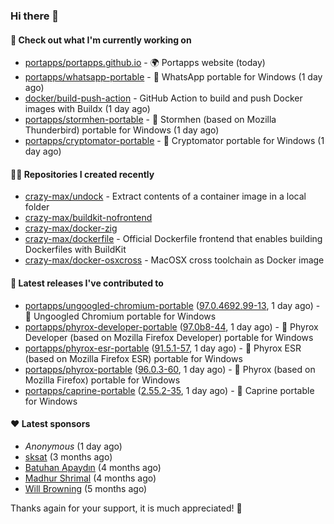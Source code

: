 ### Hi there 👋

#### 👷 Check out what I'm currently working on

- [portapps/portapps.github.io](https://github.com/portapps/portapps.github.io) - 🌍 Portapps website (today)
- [portapps/whatsapp-portable](https://github.com/portapps/whatsapp-portable) - 🚀 WhatsApp portable for Windows (1 day ago)
- [docker/build-push-action](https://github.com/docker/build-push-action) - GitHub Action to build and push Docker images with Buildx (1 day ago)
- [portapps/stormhen-portable](https://github.com/portapps/stormhen-portable) - 🚀 Stormhen (based on Mozilla Thunderbird) portable for Windows (1 day ago)
- [portapps/cryptomator-portable](https://github.com/portapps/cryptomator-portable) - 🚀 Cryptomator portable for Windows (1 day ago)

#### 👨‍💻 Repositories I created recently

- [crazy-max/undock](https://github.com/crazy-max/undock) - Extract contents of a container image in a local folder
- [crazy-max/buildkit-nofrontend](https://github.com/crazy-max/buildkit-nofrontend)
- [crazy-max/docker-zig](https://github.com/crazy-max/docker-zig)
- [crazy-max/dockerfile](https://github.com/crazy-max/dockerfile) - Official Dockerfile frontend that enables building Dockerfiles with BuildKit
- [crazy-max/docker-osxcross](https://github.com/crazy-max/docker-osxcross) - MacOSX cross toolchain as Docker image

#### 🚀 Latest releases I've contributed to

- [portapps/ungoogled-chromium-portable](https://github.com/portapps/ungoogled-chromium-portable) ([97.0.4692.99-13](https://github.com/portapps/ungoogled-chromium-portable/releases/tag/97.0.4692.99-13), 1 day ago) - 🚀 Ungoogled Chromium portable for Windows
- [portapps/phyrox-developer-portable](https://github.com/portapps/phyrox-developer-portable) ([97.0b8-44](https://github.com/portapps/phyrox-developer-portable/releases/tag/97.0b8-44), 1 day ago) - 🚀 Phyrox Developer (based on Mozilla Firefox Developer) portable for Windows
- [portapps/phyrox-esr-portable](https://github.com/portapps/phyrox-esr-portable) ([91.5.1-57](https://github.com/portapps/phyrox-esr-portable/releases/tag/91.5.1-57), 1 day ago) - 🚀 Phyrox ESR (based on Mozilla Firefox ESR) portable for Windows
- [portapps/phyrox-portable](https://github.com/portapps/phyrox-portable) ([96.0.3-60](https://github.com/portapps/phyrox-portable/releases/tag/96.0.3-60), 1 day ago) - 🚀 Phyrox (based on Mozilla Firefox) portable for Windows
- [portapps/caprine-portable](https://github.com/portapps/caprine-portable) ([2.55.2-35](https://github.com/portapps/caprine-portable/releases/tag/2.55.2-35), 1 day ago) - 🚀 Caprine portable for Windows

#### ❤️ Latest sponsors
- _Anonymous_ (1 day ago)
- [sksat](https://github.com/sksat) (3 months ago)
- [Batuhan Apaydın](https://github.com/developer-guy) (4 months ago)
- [Madhur Shrimal](https://github.com/shrimalmadhur) (4 months ago)
- [Will Browning](https://github.com/willbrowningme) (5 months ago)

Thanks again for your support, it is much appreciated! 🙏
